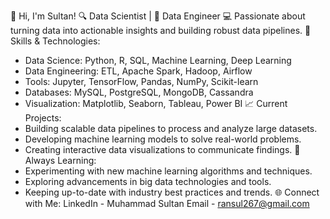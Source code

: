 👋 Hi, I'm Sultan!
🔍 Data Scientist | 🔧 Data Engineer
💻 Passionate about turning data into actionable insights and building robust data pipelines.
🚀 Skills & Technologies:
   - Data Science: Python, R, SQL, Machine Learning, Deep Learning
   - Data Engineering: ETL, Apache Spark, Hadoop, Airflow
   - Tools: Jupyter, TensorFlow, Pandas, NumPy, Scikit-learn
   - Databases: MySQL, PostgreSQL, MongoDB, Cassandra
   - Visualization: Matplotlib, Seaborn, Tableau, Power BI
📈 Current Projects:
   - Building scalable data pipelines to process and analyze large datasets.
   - Developing machine learning models to solve real-world problems.
   - Creating interactive data visualizations to communicate findings.
🌱 Always Learning:
   - Experimenting with new machine learning algorithms and techniques.
   - Exploring advancements in big data technologies and tools.
   - Keeping up-to-date with industry best practices and trends.
🌐 Connect with Me:
LinkedIn - Muhammad Sultan
Email - ransul267@gmail.com

